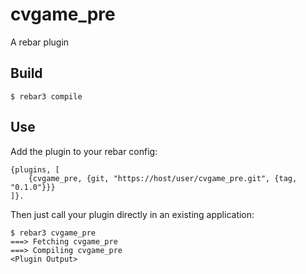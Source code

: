 cvgame_pre
=====

A rebar plugin

Build
-----

    $ rebar3 compile

Use
---

Add the plugin to your rebar config:

    {plugins, [
        {cvgame_pre, {git, "https://host/user/cvgame_pre.git", {tag, "0.1.0"}}}
    ]}.

Then just call your plugin directly in an existing application:


    $ rebar3 cvgame_pre
    ===> Fetching cvgame_pre
    ===> Compiling cvgame_pre
    <Plugin Output>
